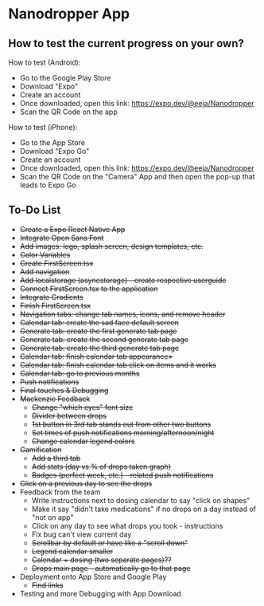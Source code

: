 # Nanodropper App

## How to test the current progress on your own?
How to test (Android):
* Go to the Google Play Store
* Download "Expo"
* Create an account
* Once downloaded, open this link: https://expo.dev/@eeja/Nanodropper
* Scan the QR Code on the app

How to test (iPhone):
* Go to the App Store
* Download "Expo Go"
* Create an account
* Once downloaded, open this link: https://expo.dev/@eeja/Nanodropper
* Scan the QR Code on the "Camera" App and then open the pop-up that leads to Expo Go

## To-Do List
* <s>Create a Expo React Native App</s>
* <s>Integrate Open Sans Font</s>
* <s>Add images: logo, splash screen, design templates, etc.</s>
* <s>Color Variables</s>
* <s>Create FirstScreen.tsx</s>
* <s>Add navigation</s>
* <s>Add localstorage (asyncstorage) - create respective userguide</s>
* <s>Connect FirstScreen.tsx to the application</s>
* <s>Integrate Gradients</s>
* <s>Finish FirstScreen.tsx</s>
* <s>Navigation tabs: change tab names, icons, and remove header</s>
* <s>Calendar tab: create the sad face default screen</s>
* <s>Generate tab: create the first generate tab page</s>
* <s>Generate tab: create the second generate tab page</s>
* <s>Generate tab: create the third generate tab page</s>
* <s>Calendar tab: finish calendar tab appearance></s>
* <s>Calendar tab: finish calendar tab click on items and it works</s>
* <s>Calendar tab: go to previous months</s>
* <s>Push notifications</s>
* <s>Final touches & Debugging</s>
* <s>Mackenzie Feedback</s>
  * <s>Change "which eyes" font size</s>
  * <s>Divider between drops</s>
  * <s>1st button in 3rd tab stands out from other two buttons</s>
  * <s>Set times of push notifications morning/afternoon/night</s>
  * <s>Change calendar legend colors</s>
* <s>Gamification</s>
  * <s>Add a third tab</s>
  * <s>Add stats (day vs % of drops taken graph)</s>
  * <s>Badges (perfect week, etc.) - related push notifications</s>
* <s>Click on a previous day to see the drops</s>
* Feedback from the team
  * Write instructions next to dosing calendar to say "click on shapes"
  * Make it say "didn't take medications" if no drops on a day instead of "not on app"
  * Click on any day to see what drops you took - instructions
  * Fix bug can't view current day
  * <s>Scrollbar by default or have like a "scroll down"</s>
  * <s>Legend calendar smaller</s>
  * <s>Calendar + dosing (two separate pages)??</s>
  * <s>Drops main page - automatically go to that page</s>
* Deployment onto App Store and Google Play
  * <s>Find links</s>
* Testing and more Debugging with App Download
